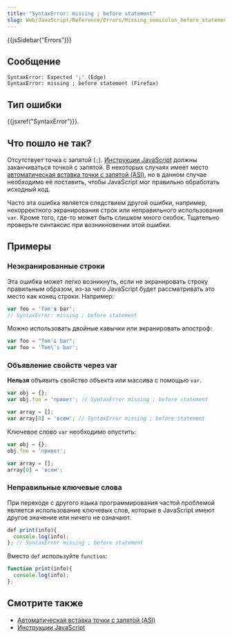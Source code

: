 ```yaml
---
title: "SyntaxError: missing ; before statement"
slug: Web/JavaScript/Reference/Errors/Missing_semicolon_before_statement
---
```


{{jsSidebar("Errors")}}

## Сообщение

```
SyntaxError: Expected ';' (Edge)
SyntaxError: missing ; before statement (Firefox)
```

## Тип ошибки

{{jsxref("SyntaxError")}}.

## Что пошло не так?

Отсутствует точка с запятой (`;`). [Инструкции JavaScript](/ru/docs/Web/JavaScript/Reference/Statements) должны заканчиваться точкой с запятой. В некоторых случаях имеет место [автоматическая вставка точки с запятой (ASI)](/ru/docs/Web/JavaScript/Reference/Lexical_grammar#Автоматическая_вставка_точки_с_запятой), но в данном случае необходимо её поставить, чтобы JavaScript мог правильно обработать исходный код.

Часто эта ошибка является следствием другой ошибки, например, некорректного экранирования строк или неправильного использования `var`. Кроме того, где-то может быть слишком много скобок. Тщательно проверьте синтаксис при возникновении этой ошибки.

## Примеры

### Неэкранированные строки

Эта ошибка может легко возникнуть, если не экранировать строку правильным образом, из-за чего JavaScript будет рассматривать это место как конец строки. Например:

```js example-bad
var foo = 'Tom's bar';
// SyntaxError: missing ; before statement
```

Можно использовать двойные кавычки или экранировать апостроф:

```js example-good
var foo = "Tom's bar";
var foo = 'Tom\'s bar';
```

### Объявление свойств через var

**Нельзя** объявить свойство объекта или массива с помощью `var`.

```js example-bad
var obj = {};
var obj.foo = 'привет'; // SyntaxError missing ; before statement

var array = [];
var array[0] = 'всем'; // SyntaxError missing ; before statement
```

Ключевое слово `var` необходимо опустить:

```js example-good
var obj = {};
obj.foo = 'привет';

var array = [];
array[0] = 'всем';
```

### Неправильные ключевые слова

При переходе с другого языка программирования частой проблемой является использование ключевых слов, которые в JavaScript имеют другое значение или ничего не означают.

```js example-bad
def print(info){
  console.log(info);
}; // SyntaxError missing ; before statement
```

Вместо `def` используйте `function`:

```js example-good
function print(info){
  console.log(info);
};
```

## Смотрите также

- [Автоматическая вставка точки с запятой (ASI)](/ru/docs/Web/JavaScript/Reference/Lexical_grammar#Автоматическая_вставка_точки_с_запятой)
- [Инструкции JavaScript](/ru/docs/Web/JavaScript/Reference/Statements)

